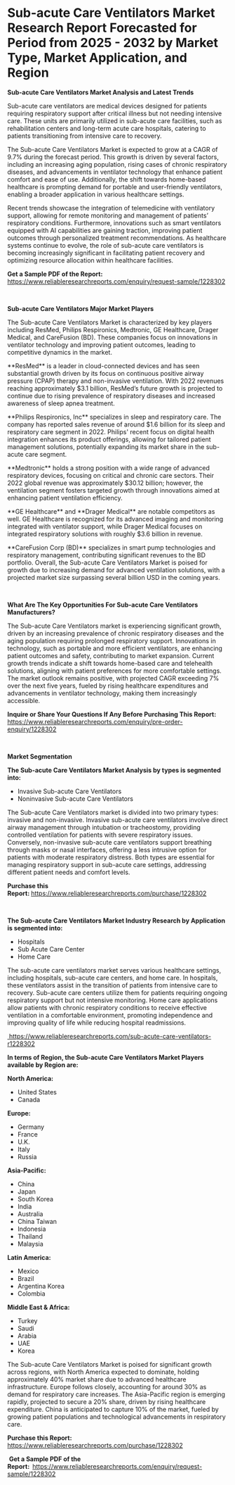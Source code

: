 <p><h1>Sub-acute Care Ventilators Market Research Report Forecasted for Period from 2025 -  2032 by Market Type, Market Application, and Region</h1></p><p><strong>Sub-acute Care Ventilators Market Analysis and Latest Trends</strong></p>
<p><p>Sub-acute care ventilators are medical devices designed for patients requiring respiratory support after critical illness but not needing intensive care. These units are primarily utilized in sub-acute care facilities, such as rehabilitation centers and long-term acute care hospitals, catering to patients transitioning from intensive care to recovery.</p><p>The Sub-acute Care Ventilators Market is expected to grow at a CAGR of 9.7% during the forecast period. This growth is driven by several factors, including an increasing aging population, rising cases of chronic respiratory diseases, and advancements in ventilator technology that enhance patient comfort and ease of use. Additionally, the shift towards home-based healthcare is prompting demand for portable and user-friendly ventilators, enabling a broader application in various healthcare settings.</p><p>Recent trends showcase the integration of telemedicine with ventilatory support, allowing for remote monitoring and management of patients’ respiratory conditions. Furthermore, innovations such as smart ventilators equipped with AI capabilities are gaining traction, improving patient outcomes through personalized treatment recommendations. As healthcare systems continue to evolve, the role of sub-acute care ventilators is becoming increasingly significant in facilitating patient recovery and optimizing resource allocation within healthcare facilities.</p></p>
<p><strong>Get a Sample PDF of the Report:&nbsp;</strong> <a href="https://www.reliableresearchreports.com/enquiry/request-sample/1228302?utm_campaign=3111&utm_medium=2&utm_source=Github&utm_content=ia&utm_term=14042025&utm_id=sub-acute-care-ventilators">https://www.reliableresearchreports.com/enquiry/request-sample/1228302</a></p>
<p>&nbsp;</p>
<p><strong>Sub-acute Care Ventilators Major Market Players</strong></p>
<p><p>The Sub-acute Care Ventilators Market is characterized by key players including ResMed, Philips Respironics, Medtronic, GE Healthcare, Drager Medical, and CareFusion (BD). These companies focus on innovations in ventilator technology and improving patient outcomes, leading to competitive dynamics in the market.</p><p>**ResMed** is a leader in cloud-connected devices and has seen substantial growth driven by its focus on continuous positive airway pressure (CPAP) therapy and non-invasive ventilation. With 2022 revenues reaching approximately $3.1 billion, ResMed’s future growth is projected to continue due to rising prevalence of respiratory diseases and increased awareness of sleep apnea treatment.</p><p>**Philips Respironics, Inc** specializes in sleep and respiratory care. The company has reported sales revenue of around $1.6 billion for its sleep and respiratory care segment in 2022. Philips' recent focus on digital health integration enhances its product offerings, allowing for tailored patient management solutions, potentially expanding its market share in the sub-acute care segment.</p><p>**Medtronic** holds a strong position with a wide range of advanced respiratory devices, focusing on critical and chronic care sectors. Their 2022 global revenue was approximately $30.12 billion; however, the ventilation segment fosters targeted growth through innovations aimed at enhancing patient ventilation efficiency.</p><p>**GE Healthcare** and **Drager Medical** are notable competitors as well. GE Healthcare is recognized for its advanced imaging and monitoring integrated with ventilator support, while Drager Medical focuses on integrated respiratory solutions with roughly $3.6 billion in revenue.</p><p>**CareFusion Corp (BD)** specializes in smart pump technologies and respiratory management, contributing significant revenues to the BD portfolio. Overall, the Sub-acute Care Ventilators Market is poised for growth due to increasing demand for advanced ventilation solutions, with a projected market size surpassing several billion USD in the coming years.</p></p>
<p>&nbsp;</p>
<p><strong>What Are The Key Opportunities For Sub-acute Care Ventilators Manufacturers?</strong></p>
<p><p>The Sub-acute Care Ventilators market is experiencing significant growth, driven by an increasing prevalence of chronic respiratory diseases and the aging population requiring prolonged respiratory support. Innovations in technology, such as portable and more efficient ventilators, are enhancing patient outcomes and safety, contributing to market expansion. Current growth trends indicate a shift towards home-based care and telehealth solutions, aligning with patient preferences for more comfortable settings. The market outlook remains positive, with projected CAGR exceeding 7% over the next five years, fueled by rising healthcare expenditures and advancements in ventilator technology, making them increasingly accessible.</p></p>
<p><strong>Inquire or Share Your Questions If Any Before Purchasing This Report:</strong> <a href="https://www.reliableresearchreports.com/enquiry/pre-order-enquiry/1228302?utm_campaign=3111&utm_medium=2&utm_source=Github&utm_content=ia&utm_term=14042025&utm_id=sub-acute-care-ventilators">https://www.reliableresearchreports.com/enquiry/pre-order-enquiry/1228302</a></p>
<p>&nbsp;</p>
<p><strong>Market Segmentation</strong></p>
<p><strong>The Sub-acute Care Ventilators Market Analysis by types is segmented into:</strong></p>
<p><ul><li>Invasive Sub-acute Care Ventilators</li><li>Noninvasive Sub-acute Care Ventilators</li></ul></p>
<p><p>The Sub-acute Care Ventilators market is divided into two primary types: invasive and non-invasive. Invasive sub-acute care ventilators involve direct airway management through intubation or tracheostomy, providing controlled ventilation for patients with severe respiratory issues. Conversely, non-invasive sub-acute care ventilators support breathing through masks or nasal interfaces, offering a less intrusive option for patients with moderate respiratory distress. Both types are essential for managing respiratory support in sub-acute care settings, addressing different patient needs and comfort levels.</p></p>
<p><strong>Purchase this Report:&nbsp;</strong><a href="https://www.reliableresearchreports.com/purchase/1228302?utm_campaign=3111&utm_medium=2&utm_source=Github&utm_content=ia&utm_term=14042025&utm_id=sub-acute-care-ventilators">https://www.reliableresearchreports.com/purchase/1228302</a></p>
<p>&nbsp;</p>
<p><strong>The Sub-acute Care Ventilators Market Industry Research by Application is segmented into:</strong></p>
<p><ul><li>Hospitals</li><li>Sub Acute Care Center</li><li>Home Care</li></ul></p>
<p><p>The sub-acute care ventilators market serves various healthcare settings, including hospitals, sub-acute care centers, and home care. In hospitals, these ventilators assist in the transition of patients from intensive care to recovery. Sub-acute care centers utilize them for patients requiring ongoing respiratory support but not intensive monitoring. Home care applications allow patients with chronic respiratory conditions to receive effective ventilation in a comfortable environment, promoting independence and improving quality of life while reducing hospital readmissions.</p></p>
<p><a href="https://www.reliableresearchreports.com/sub-acute-care-ventilators-r1228302?utm_campaign=3111&utm_medium=2&utm_source=Github&utm_content=ia&utm_term=14042025&utm_id=sub-acute-care-ventilators">&nbsp;https://www.reliableresearchreports.com/sub-acute-care-ventilators-r1228302</a></p>
<p><strong>In terms of Region, the Sub-acute Care Ventilators Market Players available by Region are:</strong></p>
<p>
    <p> <strong> North America: </strong>
        <ul>
            <li>United States</li>
            <li>Canada</li>
        </ul>
        </p> 
    <p> <strong> Europe: </strong>
        <ul>
            <li>Germany</li>
            <li>France</li>
            <li>U.K.</li>
            <li>Italy</li>
            <li>Russia</li>
        </ul>
        </p> 
    <p> <strong> Asia-Pacific: </strong>
        <ul>
            <li>China</li>
            <li>Japan</li>
            <li>South Korea</li>
            <li>India</li>
            <li>Australia</li>
            <li>China Taiwan</li>
            <li>Indonesia</li>
            <li>Thailand</li>
            <li>Malaysia</li>
        </ul>
        </p> 
    <p> <strong> Latin America: </strong>
        <ul>
            <li>Mexico</li>
            <li>Brazil</li>
            <li>Argentina Korea</li>
            <li>Colombia</li>
        </ul>
        </p> 
    <p> <strong> Middle East & Africa: </strong>
        <ul>
            <li>Turkey</li>
            <li>Saudi</li>
            <li>Arabia</li>
            <li>UAE</li>
            <li>Korea</li>
        </ul>
    </p>
    </p>
<p><p>The Sub-acute Care Ventilators Market is poised for significant growth across regions, with North America expected to dominate, holding approximately 40% market share due to advanced healthcare infrastructure. Europe follows closely, accounting for around 30% as demand for respiratory care increases. The Asia-Pacific region is emerging rapidly, projected to secure a 20% share, driven by rising healthcare expenditure. China is anticipated to capture 10% of the market, fueled by growing patient populations and technological advancements in respiratory care.</p></p>
<p><strong>Purchase this Report: </strong><a href="https://www.reliableresearchreports.com/purchase/1228302?utm_campaign=3111&utm_medium=2&utm_source=Github&utm_content=ia&utm_term=14042025&utm_id=sub-acute-care-ventilators">https://www.reliableresearchreports.com/purchase/1228302</a></p>
<p>&nbsp;<strong>Get a Sample PDF of the Report:&nbsp;&nbsp;</strong><a href="https://www.reliableresearchreports.com/enquiry/request-sample/1228302?utm_campaign=3111&utm_medium=2&utm_source=Github&utm_content=ia&utm_term=14042025&utm_id=sub-acute-care-ventilators">https://www.reliableresearchreports.com/enquiry/request-sample/1228302</a></p>
<p><strong></strong></p>
<p><p></p><p></p><p></p></p>